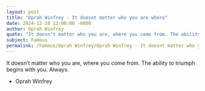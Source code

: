 ```yaml
---
layout: post
title: "Oprah Winfrey - It doesnt matter who you are where"
date: 2024-12-28 12:00:00 -0000
author: Oprah Winfrey
quote: "It doesn’t matter who you are, where you come from. The ability to triumph begins with you. Always."
subject: Famous
permalink: /Famous/Oprah Winfrey/Oprah Winfrey - It doesnt matter who you are where
---
```


It doesn’t matter who you are, where you come from. The ability to triumph begins with you. Always.

- Oprah Winfrey
